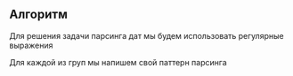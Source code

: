 ## Алгоритм

Для решения задачи парсинга дат мы будем использовать регулярные выражения

Для каждой из груп мы напишем свой паттерн парсинга
